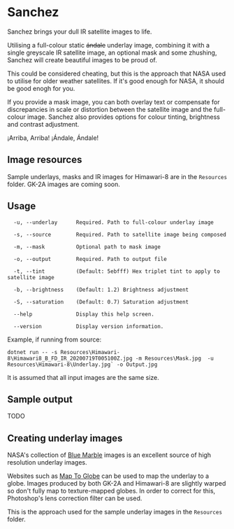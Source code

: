 ﻿# Sanchez 

Sanchez brings your dull IR satellite images to life. 

Utilising a full-colour static ~~ándale~~ underlay image, combining it with a single greyscale IR satellite image, an optional mask and some zhushing, Sanchez will create beautiful images to be proud of.

This could be considered cheating, but this is the approach that NASA used to utilise for older weather satellites. If it's good enough for NASA, it should be good enogh for you.

If you provide a mask image, you can both overlay text or compensate for discrepancies in scale or distortion between the satellite image and the full-colour image. Sanchez also provides options for colour tinting, brightness and contrast adjustment.

¡Arriba, Arriba! ¡Ándale, Ándale!

## Image resources
Sample underlays, masks and IR images for Himawari-8 are in the `Resources` folder. GK-2A images are coming soon.

## Usage

```
  -u, --underlay      Required. Path to full-colour underlay image

  -s, --source        Required. Path to satellite image being composed

  -m, --mask          Optional path to mask image

  -o, --output        Required. Path to output file

  -t, --tint          (Default: 5ebfff) Hex triplet tint to apply to satellite image

  -b, --brightness    (Default: 1.2) Brightness adjustment

  -S, --saturation    (Default: 0.7) Saturation adjustment

  --help              Display this help screen.

  --version           Display version information.

```

Example, if running from source:

```
dotnet run -- -s Resources\Himawari-8\Himawari8_B_FD_IR_20200719T005100Z.jpg -m Resources\Mask.jpg  -u Resources\Himawari-8\Underlay.jpg` -o Output.jpg
```

It is assumed that all input images are the same size.

## Sample output

TODO

## Creating underlay images
NASA's collection of [Blue Marble](https://visibleearth.nasa.gov/collection/1484/blue-marble) images is an excellent source of high resolution underlay images.

Websites such as [Map To Globe](https://www.maptoglobe.com/) can be used to map the underlay to a globe. Images produced by both GK-2A and Himawari-8 are slightly warped so don't fully map to texture-mapped globes. In order to correct for this, Photoshop's lens correction filter can be used.

This is the approach used for the sample underlay images in the `Resources` folder.

